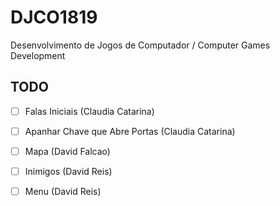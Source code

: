 # DJCO1819
Desenvolvimento de Jogos de Computador / Computer Games Development

## TODO
- [ ] Falas Iniciais (Claudia Catarina)
- [ ] Apanhar Chave que Abre Portas (Claudia Catarina)
- [ ] Mapa (David Falcao)
- [ ] Inimigos (David Reis)
- [ ] Menu (David Reis)

 
